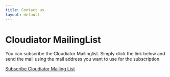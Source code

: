 ```yaml
---
title: Contact us
layout: default
---
```


# Cloudiator MailingList

You can subscribe the Cloudiator Mailinglist.
Simply click the link below and send the mail using
the mail address you want to use for the subscription.

<a href="mailto:sympa@lists.uni-ulm.de?subject=Subscribe&body=SUBSCRIBE cloudiator">Subscribe Cloudiator Mailing List</a>
